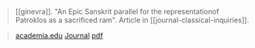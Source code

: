 > [[ginevra]]. "An Epic Sanskrit parallel for the representationof Patroklos as a sacrificed ram". Article in [[journal-classical-inquiries]].

> [academia.edu](https://www.academia.edu/44732589/)
> [Journal](https://classical-inquiries.chs.harvard.edu/an-epic-sanskrit-parallel-for-the-representation-of-patroklos-as-a-sacrificed-ram/)
> [pdf](ginevra2020-18-12-ram.pdf)